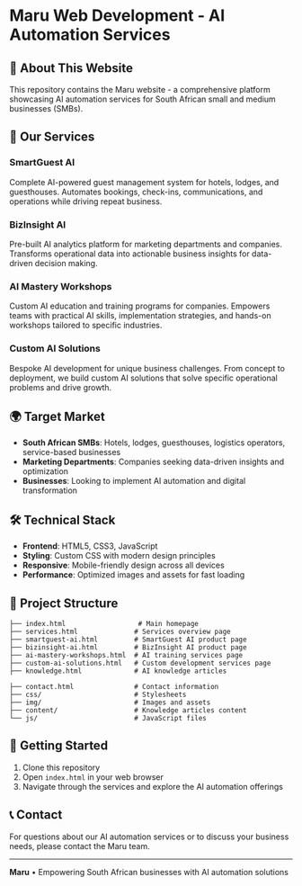 # Maru Web Development - AI Automation Services

## 🚀 About This Website

This repository contains the Maru website - a comprehensive platform showcasing AI automation services for South African small and medium businesses (SMBs).

## 🎯 Our Services

### **SmartGuest AI**

Complete AI-powered guest management system for hotels, lodges, and guesthouses. Automates bookings, check-ins, communications, and operations while driving repeat business.

### **BizInsight AI**

Pre-built AI analytics platform for marketing departments and companies. Transforms operational data into actionable business insights for data-driven decision making.

### **AI Mastery Workshops**

Custom AI education and training programs for companies. Empowers teams with practical AI skills, implementation strategies, and hands-on workshops tailored to specific industries.

### **Custom AI Solutions**

Bespoke AI development for unique business challenges. From concept to deployment, we build custom AI solutions that solve specific operational problems and drive growth.

## 🌍 Target Market

- **South African SMBs**: Hotels, lodges, guesthouses, logistics operators, service-based businesses
- **Marketing Departments**: Companies seeking data-driven insights and optimization
- **Businesses**: Looking to implement AI automation and digital transformation

## 🛠️ Technical Stack

- **Frontend**: HTML5, CSS3, JavaScript
- **Styling**: Custom CSS with modern design principles
- **Responsive**: Mobile-friendly design across all devices
- **Performance**: Optimized images and assets for fast loading

## 📁 Project Structure

```
├── index.html                  # Main homepage
├── services.html              # Services overview page
├── smartguest-ai.html         # SmartGuest AI product page
├── bizinsight-ai.html         # BizInsight AI product page
├── ai-mastery-workshops.html  # AI training services page
├── custom-ai-solutions.html   # Custom development services page
├── knowledge.html             # AI knowledge articles

├── contact.html               # Contact information
├── css/                       # Stylesheets
├── img/                       # Images and assets
├── content/                   # Knowledge articles content
└── js/                        # JavaScript files
```

## 🚀 Getting Started

1. Clone this repository
2. Open `index.html` in your web browser
3. Navigate through the services and explore the AI automation offerings

## 📞 Contact

For questions about our AI automation services or to discuss your business needs, please contact the Maru team.

---

**Maru** • Empowering South African businesses with AI automation solutions
